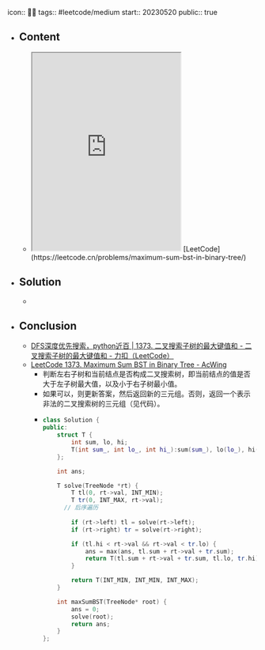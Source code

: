 icon:: 👨‍💻
tags:: #leetcode/medium 
start:: 20230520
public:: true

- ## Content
  - <iframe src="https://leetcode.cn/problems/maximum-sum-bst-in-binary-tree" style="height: 400px"></iframe>
    [LeetCode](https://leetcode.cn/problems/maximum-sum-bst-in-binary-tree/)
- ## Solution
  -
- ## Conclusion
  - [DFS深度优先搜索，python近百 | 1373. 二叉搜索子树的最大键值和 - 二叉搜索子树的最大键值和 - 力扣（LeetCode）](https://leetcode.cn/problems/maximum-sum-bst-in-binary-tree/solution/dfsshen-du-you-xian-sou-suo-pythonjin-ba-4x4x/)
  - [LeetCode 1373. Maximum Sum BST in Binary Tree - AcWing](https://www.acwing.com/file_system/file/content/whole/index/content/384057/)
    - 判断左右子树和当前结点是否构成二叉搜索树，即当前结点的值是否大于左子树最大值，以及小于右子树最小值。
    - 如果可以，则更新答案，然后返回新的三元组。否则，返回一个表示非法的二叉搜索树的三元组（见代码）。
    - ```cpp
      class Solution {
      public:
          struct T {
              int sum, lo, hi;
              T(int sum_, int lo_, int hi_):sum(sum_), lo(lo_), hi(hi_){}
          };
      
          int ans;
      
          T solve(TreeNode *rt) {
              T tl(0, rt->val, INT_MIN);
              T tr(0, INT_MAX, rt->val);
      		// 后序遍历
             
              if (rt->left) tl = solve(rt->left);
              if (rt->right) tr = solve(rt->right);
      
              if (tl.hi < rt->val && rt->val < tr.lo) {
                  ans = max(ans, tl.sum + rt->val + tr.sum);
                  return T(tl.sum + rt->val + tr.sum, tl.lo, tr.hi);
              }
      
              return T(INT_MIN, INT_MIN, INT_MAX);
          }
      
          int maxSumBST(TreeNode* root) {
              ans = 0;
              solve(root);
              return ans;
          }
      };
      ```